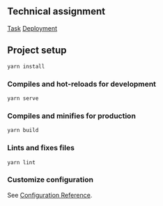 ## Technical assignment
[Task](https://gist.github.com/martinOpply/54d1f5c134991b27028312621b50ee46)
[Deployment](https://ivanchaliadzinski.github.io/tech-assignment/)

## Project setup
```
yarn install
```

### Compiles and hot-reloads for development
```
yarn serve
```

### Compiles and minifies for production
```
yarn build
```

### Lints and fixes files
```
yarn lint
```

### Customize configuration
See [Configuration Reference](https://cli.vuejs.org/config/).
